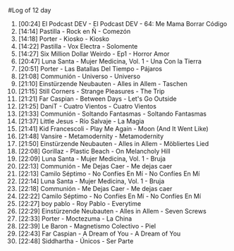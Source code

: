 #Log of 12 day

1. [00:24] El Podcast DEV - El Podcast DEV - 64: Me Mama Borrar Código
1. [14:14] Pastilla - Rock en Ñ - Comezón
1. [14:18] Porter - Kiosko - Kiosko
1. [14:22] Pastilla - Vox Electra - Solomente
1. [14:27] Six Million Dollar Weirdo - Ep1 - Horror Amor
1. [20:47] Luna Santa - Mujer Medicina, Vol. 1 - Una Con la Tierra
1. [20:51] Porter - Las Batallas Del Tiempo - Pájaros
1. [21:08] Communión - Universo - Universo
1. [21:10] Einstürzende Neubauten - Alles in Allem - Taschen
1. [21:15] Still Corners - Strange Pleasures - The Trip
1. [21:21] Far Caspian - Between Days - Let's Go Outside
1. [21:25] DaniT - Cuatro Vientos - Cuatro Vientos
1. [21:33] Communión - Soltando Fantasmas - Soltando Fantasmas
1. [21:37] Little Jesus - Río Salvaje - La Magia
1. [21:41] Kid Francescoli - Play Me Again - Moon (And It Went Like)
1. [21:48] Vansire - Metamodernity - Metamodernity
1. [21:50] Einstürzende Neubauten - Alles in Allem - Möbliertes Lied
1. [22:08] Gorillaz - Plastic Beach - On Melancholy Hill
1. [22:09] Luna Santa - Mujer Medicina, Vol. 1 - Bruja
1. [22:13] Communión - Me Dejas Caer - Me dejas caer
1. [22:13] Camilo Séptimo - No Confíes En Mí - No Confíes En Mí
1. [22:14] Luna Santa - Mujer Medicina, Vol. 1 - Bruja
1. [22:18] Communión - Me Dejas Caer - Me dejas caer
1. [22:22] Camilo Séptimo - No Confíes En Mí - No Confíes En Mí
1. [22:27] boy pablo - Roy Pablo - Everytime
1. [22:29] Einstürzende Neubauten - Alles in Allem - Seven Screws
1. [22:33] Porter - Moctezuma - La China
1. [22:39] Le Baron - Magnetismo Colectivo - Piel
1. [22:43] Far Caspian - A Dream of You - A Dream of You
1. [22:48] Siddhartha - Únicos - Ser Parte
